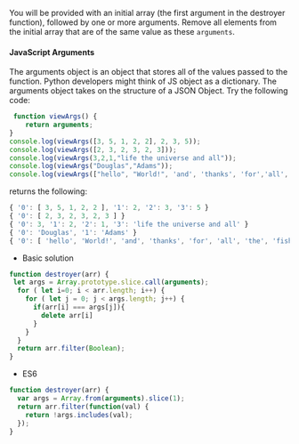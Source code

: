 You will be provided with an initial array (the first argument in the destroyer function), followed by one or more arguments.
Remove all elements from the initial array that are of the same value as these `arguments`.

#### JavaScript Arguments
The arguments object is an object that stores all of the values passed to the function. Python developers might think of JS object as a dictionary. The arguments object takes on the structure of a JSON Object.
Try the following code:
```js
 function viewArgs() {
    return arguments;
}
console.log(viewArgs([3, 5, 1, 2, 2], 2, 3, 5));    
console.log(viewArgs([2, 3, 2, 3, 2, 3]));   
console.log(viewArgs(3,2,1,"life the universe and all"));
console.log(viewArgs("Douglas","Adams"));
console.log(viewArgs(["hello", "World!", 'and', 'thanks', 'for','all','the', 'fish'], "dolphines";
```

returns the following:
```js
{ '0': [ 3, 5, 1, 2, 2 ], '1': 2, '2': 3, '3': 5 }
{ '0': [ 2, 3, 2, 3, 2, 3 ] }
{ '0': 3, '1': 2, '2': 1, '3': 'life the universe and all' }
{ '0': 'Douglas', '1': 'Adams' }
{ '0': [ 'hello', 'World!', 'and', 'thanks', 'for', 'all', 'the', 'fish' ],   '1': 'dolphins
```

* Basic solution
```js
function destroyer(arr) {
 let args = Array.prototype.slice.call(arguments);
  for ( let i=0; i < arr.length; i++) {
    for ( let j = 0; j < args.length; j++) {
      if(arr[i] === args[j]){
        delete arr[i]
      }
    }
  }
  return arr.filter(Boolean);
}
```

* ES6

```js
function destroyer(arr) {
  var args = Array.from(arguments).slice(1);
  return arr.filter(function(val) {
    return !args.includes(val);
  });
}
